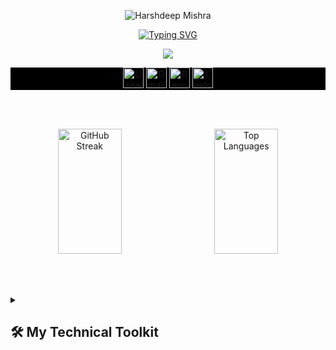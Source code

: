 
<p align="center">
  <img src="https://github.com/user-attachments/assets/c8d7d936-efcb-4bd4-bd01-257fdd5b1426" alt="Harshdeep Mishra"/></a>
</p>
<p align="center">
  <a href="#"><img src="https://readme-typing-svg.demolab.com?font=Montserrat&duration=4000&pause=500&color=A9A9A9&center=true&width=435&lines=Software+Engineer;Data+Engineer;Avid+learner" alt="Typing SVG" /></a>
</p>
<p align="center">
  <img src="https://komarev.com/ghpvc/?username=harshdM99&style=for-the-badge&label=visitors&abbreviated=true" />
</p>
<!-- Social icons section -->
<div align="center" style="background-color: black;">
  <a href="https://www.linkedin.com/in/harshdeep-mishra/" target="_blank"><img src="https://skillicons.dev/icons?i=linkedin" alt="Linkedin" width="33px"/></a>
  <a href="mailto:harshdeepmishra82@gmail.com" target="_blank"><img src="https://skillicons.dev/icons?i=gmail" alt="Gmail" width="33px"/></a>
  <a href="https://docs.google.com/viewer?url=https://github.com/harshdM99/harshdM99/blob/master/Harshdeep%20Mishra%20Resume%20-%20Data%20Engineer.pdf?raw=true" target="_blank"><img src="https://github.com/user-attachments/assets/64134706-c540-44b7-ab08-8cd04109eb66" alt="Resume" width="33px" /></a>
  <a href="https://leetcode.com/u/HarshDM123/" target="_blank"><img src="https://github.com/user-attachments/assets/e41257a9-1348-47ad-8033-c0a2a8326fcf" alt="Leetcode" width="33px"/></a>
</div>

<!-- Github stats -->
<!-- <div align="center"> -->
<p align="center">
  <br><br> 
</p>

<div align="center">
  <img src="https://streak-stats.demolab.com?user=harshdM99&theme=transparent&hide_border=false&sideLabels=b6b7b7&ring=EB6E31&fire=EB6E31&currStreakNum=b6b7b7&sideNums=b6b7b7&currStreakLabel=EB6E31" alt="GitHub Streak" width="45%" height="200px">
  &nbsp;&nbsp;&nbsp;&nbsp; 
  <img src="https://github-readme-stats.vercel.app/api/top-langs/?username=harshdm99&layout=compact&theme=transparent" alt="Top Languages" height="200px" width="45%">
</div>
<p align="center">
  <br><br> 
</p>

<details> 
  <summary><h2>🛠️ My Technical Toolkit</h2></summary>
  <!-- Some badges are from https://github.com/Ileriayo/markdown-badges -->

  <h3>👨‍💻 Programming and Markup Languages</h3>

  <p>
    <img alt="Bash" src="https://img.shields.io/badge/Bash-121011.svg?logo=gnu-bash&logoColor=white">
    <img alt="C++" src="https://custom-icon-badges.demolab.com/badge/C++-9C033A.svg?logo=cpp2&logoColor=white">
    <img alt="CSS" src="https://img.shields.io/badge/CSS-1572B6.svg?logo=css3&logoColor=white">
    <img alt="HTML" src="https://img.shields.io/badge/HTML-E34F26.svg?logo=html5&logoColor=white">
    <img alt="Java" src="https://custom-icon-badges.demolab.com/badge/Java-007396.svg?logo=java&logoColor=white">
    <img alt="JavaScript" src="https://img.shields.io/badge/JavaScript-F7DF1E.svg?logo=javascript&logoColor=black">
    <img alt="Node.js" src="https://img.shields.io/badge/Node.js-43853D.svg?logo=node.js&logoColor=white">
    <img alt="Python" src="https://img.shields.io/badge/Python-14354C.svg?logo=python&logoColor=white">
    <img alt="SQL" src="https://custom-icon-badges.demolab.com/badge/SQL-025E8C.svg?logo=database&logoColor=white">
    <img alt="TypeScript" src="https://img.shields.io/badge/TypeScript-007ACC.svg?logo=typescript&logoColor=white">
  </p>

  <h3>🧰 Frameworks and Libraries</h3>
  <p>
    <a href="#"><img alt="Spark" src="https://img.shields.io/badge/Spark-E25A1C?logo=apachespark&logoColor=white"></a>
    <a href="#"><img alt="Hive" src="https://img.shields.io/badge/Hive-FDEE21?logo=apachehive&logoColor=black"></a>
    <a href="#"><img alt="Hadoop" src="https://img.shields.io/badge/Hadoop-FDEE21?logo=apachehive&logoColor=black"></a>
    <a href="#"><img alt="Oozie" src="https://img.shields.io/badge/Oozie-FDEE21?logo=apachehive&logoColor=black"></a>
    <a href="#"><img alt="Express.js" src="https://img.shields.io/badge/Express.js-404d59.svg?logo=express&logoColor=white"></a>
    <a href="#"><img alt="Flask" src="https://img.shields.io/badge/Flask-000000.svg?logo=flask&logoColor=white"></a>
    <a href="#"><img alt="GitHub Actions" src="https://img.shields.io/badge/GitHub%20Actions-2671E5.svg?logo=github%20actions&logoColor=white"></a>
    <a href="#"><img alt="NumPy" src="https://img.shields.io/badge/Numpy-013243.svg?logo=numpy&logoColor=white"></a>
    <a href="#"><img alt="Pandas" src="https://img.shields.io/badge/Pandas-150458.svg?logo=pandas&logoColor=white"></a>
    <a href="#"><img alt="React" src="https://img.shields.io/badge/React-20232a.svg?logo=react&logoColor=%2361DAFB"></a>
  </p>

  <h3>☁  Cloud providers </h3>
  <!-- Cloud provider 1 -->
  <h4>
    <a href="#"><img alt="Amazon Web Services" src ="https://img.shields.io/badge/Amazon%20Web%20Services-232F3E.svg?logo=amazonwebservices&logoColor=white"></a>
  </h4>
  <p>
    <a href="#"><img alt="Amazon EC2" src="https://img.shields.io/badge/Amazon%20EC2-FF9900.svg?logo=amazonec2&logoColor=white"></a>
    <a href="#"><img alt="Amazon S3" src="https://img.shields.io/badge/Amazon%20S3-569A31.svg?logo=amazons3&logoColor=white"></a>
    <a href="#"><img alt="AWS Lambda" src="https://img.shields.io/badge/AWS%20Lambda-FF9900.svg?logo=awslambda&logoColor=white"></a>
    <a href="#"><img alt="AWS Glue" src="https://img.shields.io/badge/AWS%20Glue-232F3E.svg?logo=amazonec2&logoColor=white"></a>
    <a href="#"><img alt="Amazon Redshift" src="https://img.shields.io/badge/Amazon%20Redshift-8C4FFF.svg?logo=amazonredshift&logoColor=white"></a>
    <a href="#"><img alt="AWS Athena" src="https://img.shields.io/badge/AWS%20Athena-FF9900.svg?logo=amazondocumentdb&logoColor=white"></a>
    <a href="#"><img alt="Amazon API Gateway" src="https://img.shields.io/badge/Amazon%20API%20Gateway-FF4F8B.svg?logo=amazonapigateway&logoColor=white"></a>
    <a href="#"><img alt="Amazon Dynamodb" src="https://img.shields.io/badge/Amazon%20Dynamodb-4053D6.svg?logo=amazondynamodb&logoColor=white"></a>
  </p>
  
  <!-- Cloud provider 2 -->
  <h4>
    <a href="#"><img alt="Google Cloud Platform" src="https://img.shields.io/badge/Google%20Cloud%20Platform-4285F4.svg?logo=googlecloud&logoColor=white"></a>
  </h4>
  <p>
    <a href="#"><img alt="Cloud Composer" src="https://img.shields.io/badge/Cloud%20Composer-4285F4.svg?logo=googlecloudcomposer&logoColor=white"></a>
    <a href="#"><img alt="Google Cloud Storage" src="https://img.shields.io/badge/Cloud%20Storage-AECBFA.svg?logo=googlecloudstorage&logoColor=white"></a>
    <a href="#"><img alt="Dataproc" src="https://img.shields.io/badge/Dataproc-AECBFA.svg?logo=googledataproc&logoColor=white"></a>
    <a href="#"><img alt="Google Pub/Sub" src="https://img.shields.io/badge/Google%20Pub/Sub-AECBFA.svg?logo=googlepubsub&logoColor=white"></a>
    <a href="#"><img alt="BigQuery" src="https://img.shields.io/badge/BigQuery-669DF6.svg?logo=googlebigquery&logoColor=white"></a>
    <a href="#"><img alt="Google Dataflow" src="https://img.shields.io/badge/Google Dataflow-AECBFA.svg?logo=googledataflow&logoColor=white"></a>
  </p>

  <h3>🗄️ Databases and Data Platforms</h3>

  <p>
      <a href="#"><img alt="Snowflake" src ="https://img.shields.io/badge/Snowflake-29B5E8.svg?logo=snowflake&logoColor=white"></a>
      <a href="#"><img alt="MySQL" src="https://img.shields.io/badge/MySQL-00f.svg?logo=mysql&logoColor=white"></a>
      <a href="#"><img alt="MongoDB" src ="https://img.shields.io/badge/MongoDB-4ea94b.svg?logo=mongodb&logoColor=white"></a>
      <a href="#"><img alt="PostgreSQL" src ="https://img.shields.io/badge/PostgreSQL-316192.svg?logo=postgresql&logoColor=white"></a>
      <!-- <a href="#"><img alt="SQLite" src ="https://img.shields.io/badge/SQLite-07405e.svg?logo=sqlite&logoColor=white"></a> -->
      <a href="#"><img alt="Apache Airflow" src ="https://img.shields.io/badge/Apache%20Airflow-017CEE.svg?logo=apacheairflow&logoColor=white"></a>
  </p>

  <h3>🚀  Deployment </h3>
  <p>
      <a href="#"><img alt="GitHub Pages" src="https://img.shields.io/badge/GitHub%20Pages-327FC7.svg?logo=github&logoColor=white"></a>
      <a href="#"><img alt="Heroku" src="https://img.shields.io/badge/Heroku-430098.svg?logo=heroku&logoColor=white"></a>
      <a href="#"><img alt="Repl.it" src="https://img.shields.io/badge/Repl.it-0D101E.svg?logo=Replit&logoColor=white"></a>
      <a href="#"><img alt="Vercel" src="https://img.shields.io/badge/Vercel-000000.svg?logo=vercel&logoColor=white"></a>
  </p>

  <h3>💻 My Favorite Software/Tools</h3>

  <p>
      <a href="#"><img alt="Arch Linux" src="https://img.shields.io/badge/Arch%20Linux-1793D1.svg?logo=arch-linux&logoColor=white"></a>
      <a href="#"><img alt="Google Colab" src="https://img.shields.io/badge/Google%20Colab-F9AB00.svg?logo=googlecolab&logoColor=white"></a>
      <a href="#"><img alt="Notion" src="https://img.shields.io/badge/Notion-010101.svg?logo=notion&logoColor=white"></a>
      <a href="#"><img alt="Dark Reader" src="https://img.shields.io/badge/-Dark%20Reader-141E24?logo=dark-reader&logoColor=white"></a>
      <a href="#"><img alt="Dbeaver" src="https://custom-icon-badges.demolab.com/badge/-Dbeaver-372923?logo=dbeaver-mono&logoColor=white"></a>
      <a href="#"><img alt="Discord" src="https://img.shields.io/badge/-Discord-5865F2.svg?logo=discord&logoColor=white"></a>
      <a href="#"><img alt="Git" src="https://img.shields.io/badge/Git-F05033.svg?logo=git&logoColor=white"></a>
      <a href="#"><img alt="GitHub Desktop" src="https://img.shields.io/badge/GitHub%20Desktop-8034A9.svg?logo=github&logoColor=white"></a>
      <a href="#"><img alt="Google Sheets" src="https://img.shields.io/badge/Sheets-34A853.svg?logo=google%20sheets&logoColor=white"></a>
      <a href="#"><img alt="Jupyter" src="https://img.shields.io/badge/Jupyter-F37626.svg?logo=Jupyter&logoColor=white"></a>
      <a href="#"><img alt="Postman" src="https://img.shields.io/badge/Postman-FF6C37?logo=postman&logoColor=white"></a>
      <a href="#"><img alt="Stack Overflow" src="https://img.shields.io/badge/-Stack%20Overflow-FE7A16?logo=stack-overflow&logoColor=white"></a>
      <a href="#"><img alt="Visual Studio Code" src="https://img.shields.io/badge/Visual%20Studio%20Code-0078d7.svg?logo=visual-studio-code&logoColor=white"></a>
  </p>
</details>
